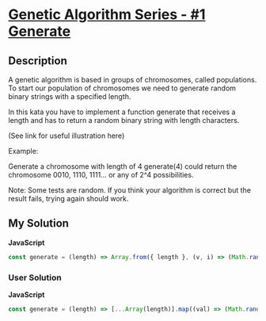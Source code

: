 # [Genetic Algorithm Series - #1 Generate](https://www.codewars.com/kata/567d609f1c16d7369c000008)

## Description

A genetic algorithm is based in groups of chromosomes, called populations. To start our population of chromosomes we need to generate random binary strings with a specified length.

In this kata you have to implement a function generate that receives a length and has to return a random binary string with length characters.

(See link for useful illustration here)

Example:

Generate a chromosome with length of 4 generate(4) could return the chromosome 0010, 1110, 1111... or any of 2^4 possibilities.

Note: Some tests are random. If you think your algorithm is correct but the result fails, trying again should work.

## My Solution

**JavaScript**

```js
const generate = (length) => Array.from({ length }, (v, i) => (Math.random() < 0.5 ? '0' : '1')).join('');
```

### User Solution

**JavaScript**

```js
const generate = (length) => [...Array(length)].map((val) => (Math.random() * 2) ^ 0).join(``);
```
